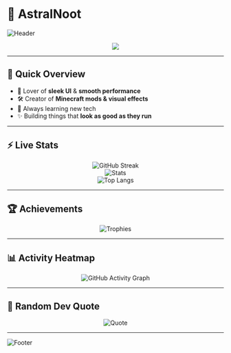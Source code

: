 # 🌌 AstralNoot

![Header](https://capsule-render.vercel.app/api?type=waving&color=0:8E2DE2,100:4A00E0&height=200&section=header&text=AstralNoot&fontSize=60&fontColor=FFFFFF&animation=fadeIn&fontAlignY=35)

<p align="center">
  <img src="https://readme-typing-svg.herokuapp.com?size=28&color=8E2DE2&center=true&vCenter=true&width=900&lines=Cosmic+Code+Crafter;Pushing+pixels+and+logic;Always+building+the+future;Welcome+to+my+universe" />
</p>

---

## 🚀 Quick Overview
- 🖤 Lover of **sleek UI** & **smooth performance**
- 🛠 Creator of **Minecraft mods & visual effects**
- 📡 Always learning new tech
- ✨ Building things that **look as good as they run**

---

## ⚡ Live Stats

<div align="center">

![GitHub Streak](https://streak-stats.demolab.com?user=AstralNoot&theme=tokyonight&hide_border=true&background=00000000&ring=8e2de2&fire=4a00e0&currStreakLabel=ffffff)  
![Stats](https://github-readme-stats.vercel.app/api?username=AstralNoot&show_icons=true&theme=tokyonight&hide_border=true&bg_color=00000000&title_color=8e2de2&icon_color=4a00e0&text_color=ffffff&rank_icon=github)  
![Top Langs](https://github-readme-stats.vercel.app/api/top-langs/?username=AstralNoot&layout=compact&theme=tokyonight&hide_border=true&bg_color=00000000&title_color=8e2de2&text_color=ffffff)

</div>

---

## 🏆 Achievements

<div align="center">

![Trophies](https://github-profile-trophy.vercel.app/?username=AstralNoot&theme=tokyonight&no-frame=true&column=6&margin-w=15)

</div>

---

## 📊 Activity Heatmap
<div align="center">

![GitHub Activity Graph](https://github-readme-activity-graph.vercel.app/graph?username=AstralNoot&theme=react-dark&bg_color=00000000&color=8e2de2&line=4a00e0&point=ffffff&hide_border=true)

</div>

---

## 🧩 Random Dev Quote
<div align="center">

![Quote](https://quotes-github-readme.vercel.app/api?type=horizontal&theme=tokyonight)

</div>

---

![Footer](https://capsule-render.vercel.app/api?type=waving&color=0:4A00E0,100:8E2DE2&height=120&section=footer)
